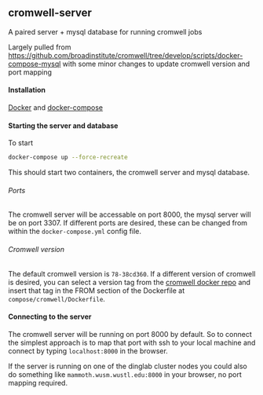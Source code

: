 ## cromwell-server

A paired server + mysql database for running cromwell jobs

Largely pulled from https://github.com/broadinstitute/cromwell/tree/develop/scripts/docker-compose-mysql with some minor changes to update cromwell version and port mapping

#### Installation

[Docker](https://hub.docker.com/) and [docker-compose](https://docs.docker.com/compose/install/)

#### Starting the server and database

To start

```bash
docker-compose up --force-recreate
```

This should start two containers, the cromwell server and mysql database.

###### Ports

The cromwell server will be accessable on port 8000, the mysql server will be on port 3307. If different ports are desired, these can be changed from within the `docker-compose.yml` config file.

###### Cromwell version

The default cromwell version is `78-38cd360`. If a different version of cromwell is desired, you can select a version tag from the [cromwell docker repo](https://hub.docker.com/r/broadinstitute/cromwell/tags) and insert that tag in the FROM section of the Dockerfile at `compose/cromwell/Dockerfile`.

#### Connecting to the server

The cromwell server will be running on port 8000 by default. So to connect the simplest approach is to map that port with ssh to your local machine and connect by typing `localhost:8000` in the browser.

If the server is running on one of the dinglab cluster nodes you could also do something like `mammoth.wusm.wustl.edu:8000` in your browser, no port mapping required.
